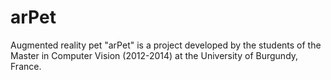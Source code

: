 arPet
=====

Augmented reality pet "arPet" is a project developed by the students of the Master in Computer Vision (2012-2014)
at the University of Burgundy, France.
